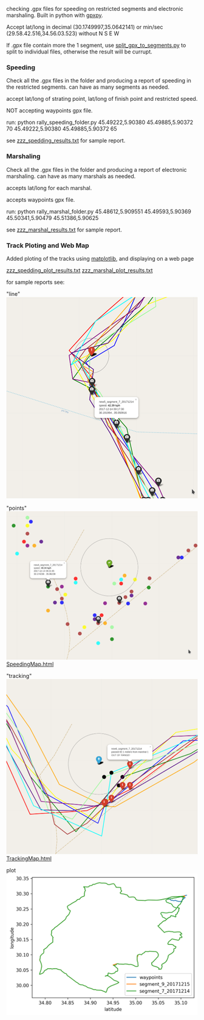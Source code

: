 checking .gpx files for speeding on restricted segments and electronic marshaling.
Built in python with [gpxpy](https://github.com/tkrajina/gpxpy).

Accept lat/long in decimal (30.1749997,35.0642141) or min/sec (29.58.42.516,34.56.03.523) without N S E W

If .gpx file contain more the 1 segment, use [split_gpx_to_segments.py](https://github.com/amirsher/py_gpx_check/blob/master/split_gpx_to_segments.py) to split to individual files, otherwise the result will be currupt. 

### Speeding ###

Check all the .gpx files in the folder and producing a report of speeding in the restricted segments. can have as many segments as needed.

accept lat/long of strating point, lat/long of finish point and restricted speed.

NOT accepting waypoints gpx file.

run: python rally_speeding_folder.py 45.49222,5.90380 45.49885,5.90372 70 45.49222,5.90380 45.49885,5.90372 65

see [zzz_spedding_results.txt](https://github.com/amirsher/py_gpx_check/blob/master/zzz_spedding_results.txt) for sample report.

### Marshaling ###

Check all the .gpx files in the folder and producing a report of electronic marshaling. can have as many marshals as needed.

accepts lat/long for each marshal.

accepts waypoints gpx file.

run: python rally_marshal_folder.py 45.48612,5.909551 45.49593,5.90369 45.50341,5.90479 45.51386,5.90625

see [zzz_marshal_results.txt](https://github.com/amirsher/py_gpx_check/blob/master/zzz_marshal_results.txt) for sample report.

### Track Ploting and Web Map ###

Added ploting of the tracks using [matplotlib](https://matplotlib.org/), and displaying on a web page

[zzz_spedding_plot_results.txt](https://github.com/amirsher/py_gpx_check/blob/master/zzz_spedding_plot_results.txt)
[zzz_marshal_plot_results.txt](https://github.com/amirsher/py_gpx_check/blob/master/zzz_marshal_plot_results.txt)

for sample reports see:

"line"
![speeding line](https://github.com/amirsher/py_gpx_check/blob/master/line.png)

"points"
![speeding points](https://github.com/amirsher/py_gpx_check/blob/master/points.png)
[SpeedingMap.html](https://github.com/amirsher/py_gpx_check/blob/master/SpeedingMap.html)

"tracking"
![marshal point](https://github.com/amirsher/py_gpx_check/blob/master/marshal.png)
[TrackingMap.html](https://github.com/amirsher/py_gpx_check/blob/master/TrackingMap.html)

plot
![marshal point](https://github.com/amirsher/py_gpx_check/blob/master/tracking.png)


